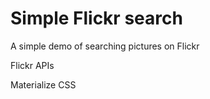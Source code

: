 # Simple Flickr search

A simple demo of searching pictures on Flickr

Flickr APIs

Materialize CSS
